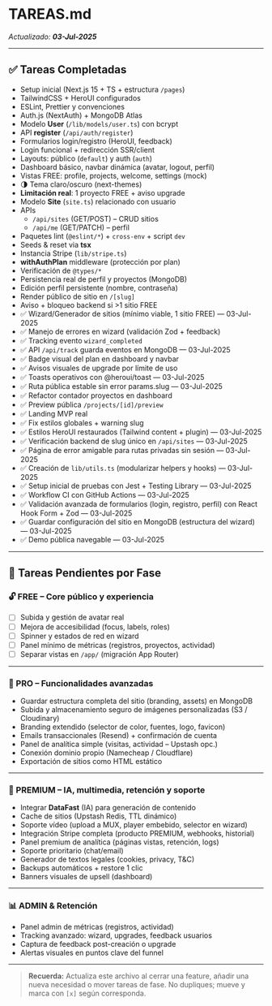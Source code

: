 # TAREAS.md

_Actualizado: **03-Jul-2025**_

---

## ✅ Tareas Completadas

- Setup inicial (Next.js 15 + TS + estructura `/pages`)
- TailwindCSS + HeroUI configurados
- ESLint, Prettier y convenciones
- Auth.js (NextAuth) + MongoDB Atlas
- Modelo **User** (`/lib/models/user.ts`) con bcrypt
- API **register** (`/api/auth/register`)
- Formularios login/registro (HeroUI, feedback)
- Login funcional + redirección SSR/client
- Layouts: público (`default`) y auth (`auth`)
- Dashboard básico, navbar dinámica (avatar, logout, perfil)
- Vistas FREE: profile, projects, welcome, settings (mock)
- 🌗 Tema claro/oscuro (next-themes)
- **Limitación real**: 1 proyecto FREE + aviso upgrade
- Modelo **Site** (`site.ts`) relacionado con usuario
- APIs
  - `/api/sites` (GET/POST) – CRUD sitios
  - `/api/me` (GET/PATCH) – perfil
- Paquetes lint (`@eslint/*`) + `cross-env` + script `dev`
- Seeds & reset via **tsx**
- Instancia Stripe (`lib/stripe.ts`)
- **withAuthPlan** middleware (protección por plan)
- Verificación de `@types/*`
- Persistencia real de perfil y proyectos (MongoDB)
- Edición perfil persistente (nombre, contraseña)
- Render público de sitio en `/[slug]`
- Aviso + bloqueo backend si >1 sitio FREE
- ✅ Wizard/Generador de sitios (mínimo viable, 1 sitio FREE) — 03-Jul-2025
- ✅ Manejo de errores en wizard (validación Zod + feedback)
- ✅ Tracking evento `wizard_completed`
- ✅ API `/api/track` guarda eventos en MongoDB — 03-Jul-2025
- ✅ Badge visual del plan en dashboard y navbar
- ✅ Avisos visuales de upgrade por límite de uso
- ✅ Toasts operativos con @heroui/toast — 03-Jul-2025
- ✅ Ruta pública estable sin error params.slug — 03-Jul-2025
- ✅ Refactor contador proyectos en dashboard
- ✅ Preview pública `/projects/[id]/preview`
- ✅ Landing MVP real
- ✅ Fix estilos globales + warning slug
- ✅ Estilos HeroUI restaurados (Tailwind content + plugin) — 03-Jul-2025
- ✅ Verificación backend de slug único en `/api/sites` — 03-Jul-2025
- ✅ Página de error amigable para rutas privadas sin sesión — 03-Jul-2025
- ✅ Creación de `lib/utils.ts` (modularizar helpers y hooks) — 03-Jul-2025
- ✅ Setup inicial de pruebas con Jest + Testing Library — 03-Jul-2025
- ✅ Workflow CI con GitHub Actions — 03-Jul-2025
- ✅ Validación avanzada de formularios (login, registro, perfil) con React Hook Form + Zod — 03-Jul-2025
- ✅ Guardar configuración del sitio en MongoDB (estructura del wizard) — 03-Jul-2025
- ✅ Demo pública navegable — 03-Jul-2025

---

## 🚧 Tareas Pendientes por Fase

### 🔓 FREE – Core público y experiencia

- [ ] Subida y gestión de avatar real
- [ ] Mejora de accesibilidad (focus, labels, roles)
- [ ] Spinner y estados de red en wizard
- [ ] Panel mínimo de métricas (registros, proyectos, actividad)
- [ ] Separar vistas en `/app/` (migración App Router)

---

### 💼 PRO – Funcionalidades avanzadas

- Guardar estructura completa del sitio (branding, assets) en MongoDB
- Subida y almacenamiento seguro de imágenes personalizadas (S3 / Cloudinary)
- Branding extendido (selector de color, fuentes, logo, favicon)
- Emails transaccionales (Resend) + confirmación de cuenta
- Panel de analítica simple (visitas, actividad – Upstash opc.)
- Conexión dominio propio (Namecheap / Cloudflare)
- Exportación de sitios como HTML estático

---

### 🚀 PREMIUM – IA, multimedia, retención y soporte

- Integrar **DataFast** (IA) para generación de contenido
- Cache de sitios (Upstash Redis, TTL dinámico)
- Soporte vídeo (upload a MUX, player embebido, selector en wizard)
- Integración Stripe completa (producto PREMIUM, webhooks, historial)
- Panel premium de analítica (páginas vistas, retención, logs)
- Soporte prioritario (chat/email)
- Generador de textos legales (cookies, privacy, T&C)
- Backups automáticos + restore 1 clic
- Banners visuales de upsell (dashboard)

---

### 📊 ADMIN & Retención

- Panel admin de métricas (registros, actividad)
- Tracking avanzado: wizard, upgrades, feedback usuarios
- Captura de feedback post-creación o upgrade
- Alertas visuales en puntos clave del funnel

---

> **Recuerda:** Actualiza este archivo al cerrar una feature, añadir una nueva necesidad o mover tareas de fase. No dupliques; mueve y marca con `[x]` según corresponda.
